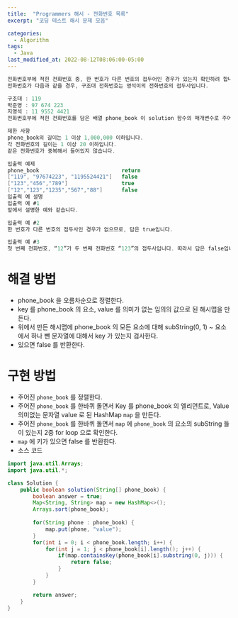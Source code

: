 ```yaml
---
title:  "Programmers 해시 - 전화번호 목록"
excerpt: "코딩 테스트 해시 문제 모음"

categories:
  - Algorithm
tags:
  - Java
last_modified_at: 2022-08-12T08:06:00-05:00
---
```


```java
전화번호부에 적힌 전화번호 중, 한 번호가 다른 번호의 접두어인 경우가 있는지 확인하려 합니다.
전화번호가 다음과 같을 경우, 구조대 전화번호는 영석이의 전화번호의 접두사입니다.

구조대 : 119
박준영 : 97 674 223
지영석 : 11 9552 4421
전화번호부에 적힌 전화번호를 담은 배열 phone_book 이 solution 함수의 매개변수로 주어질 때, 어떤 번호가 다른 번호의 접두어인 경우가 있으면 false를 그렇지 않으면 true를 return 하도록 solution 함수를 작성해주세요.

제한 사항
phone_book의 길이는 1 이상 1,000,000 이하입니다.
각 전화번호의 길이는 1 이상 20 이하입니다.
같은 전화번호가 중복해서 들어있지 않습니다.

입출력 예제
phone_book	                        return
["119", "97674223", "1195524421"]	false
["123","456","789"]	                true
["12","123","1235","567","88"]	    false
입출력 예 설명
입출력 예 #1
앞에서 설명한 예와 같습니다.

입출력 예 #2
한 번호가 다른 번호의 접두사인 경우가 없으므로, 답은 true입니다.

입출력 예 #3
첫 번째 전화번호, “12”가 두 번째 전화번호 “123”의 접두사입니다. 따라서 답은 false입니다.
```


# 해결 방법
- phone_book 을 오름차순으로 정렬한다.
- key 를 phone_book 의 요소, value 를 의미가 없는 임의의 값으로 된 해시맵을 만든다.
- 위에서 만든 해시맵에 phone_book 의 모든 요소에 대해 subString(0, 1) ~ 요소에서 하나 뺀 문자열에 대해서 key 가 있는지 검사한다.
- 있으면 false 를 반환한다.

# 구현 방법
- 주어진 `phone_book` 를 정렬한다.
- 주어진 `phone_book` 를 한바퀴 돌면서 Key 를 phone_book 의 엘리먼트로, Value 의미없는 문자열 value 로 된 HashMap `map` 을 만든다.
- 주어진 `phone_book` 를 한바퀴 돌면서 `map` 에 `phone_book` 의 요소의 subString 들이 있는지 2중 for loop 으로 확인한다.
- `map` 에 키가 있으면 false 를 반환한다.
- 소스 코드
```java
import java.util.Arrays;
import java.util.*;

class Solution {
    public boolean solution(String[] phone_book) {
        boolean answer = true;
        Map<String, String> map = new HashMap<>();
        Arrays.sort(phone_book);
        
        for(String phone : phone_book) {
            map.put(phone, "value");
        }
        for(int i = 0; i < phone_book.length; i++) {
            for(int j = 1; j < phone_book[i].length(); j++) {
                if(map.containsKey(phone_book[i].substring(0, j))) {
                    return false;
                }
            }
        }

        return answer;
    }
}

```